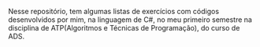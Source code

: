 Nesse repositório, tem algumas listas de exercícios com códigos desenvolvidos por mim, na linguagem de C#, no meu primeiro semestre na disciplina de ATP(Algoritmos e Técnicas de Programação), do curso de ADS.
